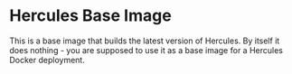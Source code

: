 # Hercules Base Image

This is a base image that builds the latest version of Hercules. By itself it does nothing - you are supposed to use it as a base image for a Hercules Docker deployment.
